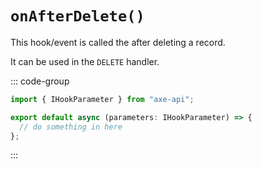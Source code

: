# `onAfterDelete()`

This hook/event is called the after deleting a record.

It can be used in the `DELETE` handler.

::: code-group

```ts [app/v1/Hooks/User/onAfterDelete.ts]
import { IHookParameter } from "axe-api";

export default async (parameters: IHookParameter) => {
  // do something in here
};
```

:::
